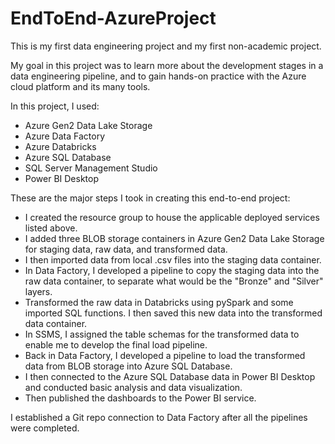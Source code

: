 # EndToEnd-AzureProject

This is my first data engineering project and my first non-academic project.

My goal in this project was to learn more about the development stages in a data engineering pipeline, and to gain hands-on practice with the Azure cloud platform and its many tools.

In this project, I used:
- Azure Gen2 Data Lake Storage
- Azure Data Factory
- Azure Databricks
- Azure SQL Database
- SQL Server Management Studio
- Power BI Desktop

These are the major steps I took in creating this end-to-end project:
- I created the resource group to house the applicable deployed services listed above.
- I added three BLOB storage containers in Azure Gen2 Data Lake Storage for staging data, raw data, and transformed data.
- I then imported data from local .csv files into the staging data container.
- In Data Factory, I developed a pipeline to copy the staging data into the raw data container, to separate what would be the "Bronze" and "Silver" layers.
- Transformed the raw data in Databricks using pySpark and some imported SQL functions. I then saved this new data into the transformed data container.
- In SSMS, I assigned the table schemas for the transformed data to enable me to develop the final load pipeline.
- Back in Data Factory, I developed a pipeline to load the transformed data from BLOB storage into Azure SQL Database.
- I then connected to the Azure SQL Database data in Power BI Desktop and conducted basic analysis and data visualization.
- Then published the dashboards to the Power BI service.

I established a Git repo connection to Data Factory after all the pipelines were completed.
